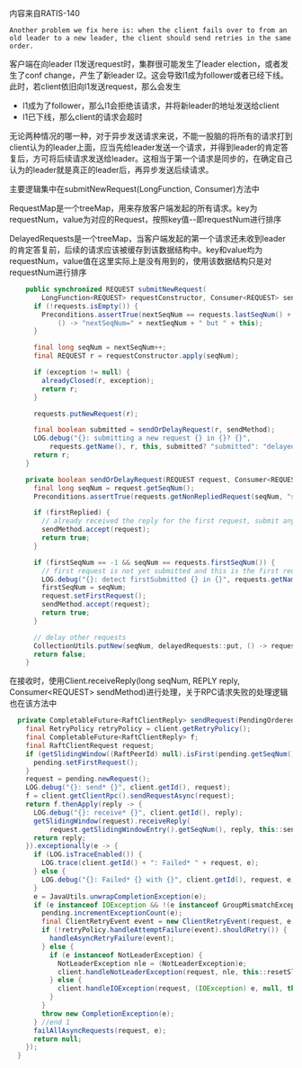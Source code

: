 内容来自RATIS-140

```
Another problem we fix here is: when the client fails over to from an old leader to a new leader, the client should send retries in the same order.
```

客户端在向leader l1发送request时，集群很可能发生了leader election，或者发生了conf change，产生了新leader l2。这会导致l1成为follower或者已经下线。此时，若client依旧向l1发送request，那么会发生

* l1成为了follower，那么l1会拒绝该请求，并将新leader的地址发送给client
* l1已下线，那么client的请求会超时

无论两种情况的哪一种，对于异步发送请求来说，不能一股脑的将所有的请求打到client认为的leader上面，应当先给leader发送一个请求，并得到leader的肯定答复后，方可将后续请求发送给leader。这相当于第一个请求是同步的，在确定自己认为的leader就是真正的leader后，再异步发送后续请求。

主要逻辑集中在submitNewRequest(LongFunction, Consumer)方法中

RequestMap是一个treeMap，用来存放客户端发起的所有请求。key为requestNum，value为对应的Request，按照key值--即requestNum进行排序

DelayedRequests是一个treeMap，当客户端发起的第一个请求还未收到leader的肯定答复前，后续的请求应该被缓存到该数据结构中。key和value均为requestNum，value值在这里实际上是没有用到的，使用该数据结构只是对requestNum进行排序

```java
    public synchronized REQUEST submitNewRequest(
        LongFunction<REQUEST> requestConstructor, Consumer<REQUEST> sendMethod) {
      if (!requests.isEmpty()) {
        Preconditions.assertTrue(nextSeqNum == requests.lastSeqNum() + 1,
            () -> "nextSeqNum=" + nextSeqNum + " but " + this);
      }

      final long seqNum = nextSeqNum++;
      final REQUEST r = requestConstructor.apply(seqNum);

      if (exception != null) {
        alreadyClosed(r, exception);
        return r;
      }

      requests.putNewRequest(r);

      final boolean submitted = sendOrDelayRequest(r, sendMethod);
      LOG.debug("{}: submitting a new request {} in {}? {}",
          requests.getName(), r, this, submitted? "submitted": "delayed");
      return r;
    }

    private boolean sendOrDelayRequest(REQUEST request, Consumer<REQUEST> sendMethod) {
      final long seqNum = request.getSeqNum();
      Preconditions.assertTrue(requests.getNonRepliedRequest(seqNum, "sendOrDelayRequest") == request);

      if (firstReplied) {
        // already received the reply for the first request, submit any request.
        sendMethod.accept(request);
        return true;
      }

      if (firstSeqNum == -1 && seqNum == requests.firstSeqNum()) {
        // first request is not yet submitted and this is the first request, submit it.
        LOG.debug("{}: detect firstSubmitted {} in {}", requests.getName(), request, this);
        firstSeqNum = seqNum;
        request.setFirstRequest();
        sendMethod.accept(request);
        return true;
      }

      // delay other requests
      CollectionUtils.putNew(seqNum, delayedRequests::put, () -> requests.getName() + ":delayedRequests");
      return false;
    }
```

在接收时，使用Client.receiveReply(long seqNum, REPLY reply, Consumer\<REQUEST> sendMethod)进行处理，关于RPC请求失败的处理逻辑也在该方法中

```java
  private CompletableFuture<RaftClientReply> sendRequest(PendingOrderedRequest pending) {
    final RetryPolicy retryPolicy = client.getRetryPolicy();
    final CompletableFuture<RaftClientReply> f;
    final RaftClientRequest request;
    if (getSlidingWindow((RaftPeerId) null).isFirst(pending.getSeqNum())) {
      pending.setFirstRequest();
    }
    request = pending.newRequest();
    LOG.debug("{}: send* {}", client.getId(), request);
    f = client.getClientRpc().sendRequestAsync(request);
    return f.thenApply(reply -> {
      LOG.debug("{}: receive* {}", client.getId(), reply);
      getSlidingWindow(request).receiveReply(
          request.getSlidingWindowEntry().getSeqNum(), reply, this::sendRequestWithRetry);
      return reply;
    }).exceptionally(e -> {
      if (LOG.isTraceEnabled()) {
        LOG.trace(client.getId() + ": Failed* " + request, e);
      } else {
        LOG.debug("{}: Failed* {} with {}", client.getId(), request, e);
      }
      e = JavaUtils.unwrapCompletionException(e);
      if (e instanceof IOException && !(e instanceof GroupMismatchException)) { //1
        pending.incrementExceptionCount(e);
        final ClientRetryEvent event = new ClientRetryEvent(request, e, pending);
        if (!retryPolicy.handleAttemptFailure(event).shouldRetry()) {
          handleAsyncRetryFailure(event);
        } else {
          if (e instanceof NotLeaderException) {
            NotLeaderException nle = (NotLeaderException)e;
            client.handleNotLeaderException(request, nle, this::resetSlidingWindow);
          } else {
            client.handleIOException(request, (IOException) e, null, this::resetSlidingWindow);
          }
        }
        throw new CompletionException(e);
      } //end 1
      failAllAsyncRequests(request, e);
      return null;
    });
  }
```

